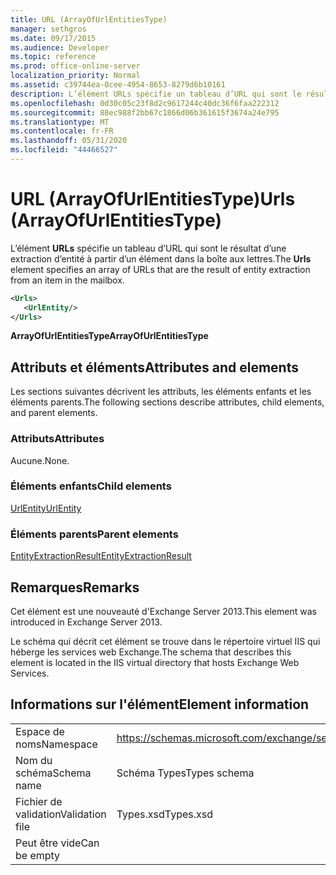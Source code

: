 ```yaml
---
title: URL (ArrayOfUrlEntitiesType)
manager: sethgros
ms.date: 09/17/2015
ms.audience: Developer
ms.topic: reference
ms.prod: office-online-server
localization_priority: Normal
ms.assetid: c39744ea-0cee-4954-8653-8279d6b10161
description: L’élément URLs spécifie un tableau d’URL qui sont le résultat d’une extraction d’entité à partir d’un élément dans la boîte aux lettres.
ms.openlocfilehash: 0d30c05c23f8d2c9617244c40dc36f6faa222312
ms.sourcegitcommit: 88ec988f2bb67c1866d06b361615f3674a24e795
ms.translationtype: MT
ms.contentlocale: fr-FR
ms.lasthandoff: 05/31/2020
ms.locfileid: "44466527"
---
```

# <a name="urls-arrayofurlentitiestype"></a><span data-ttu-id="e44d0-103">URL (ArrayOfUrlEntitiesType)</span><span class="sxs-lookup"><span data-stu-id="e44d0-103">Urls (ArrayOfUrlEntitiesType)</span></span>

<span data-ttu-id="e44d0-104">L’élément **URLs** spécifie un tableau d’URL qui sont le résultat d’une extraction d’entité à partir d’un élément dans la boîte aux lettres.</span><span class="sxs-lookup"><span data-stu-id="e44d0-104">The **Urls** element specifies an array of URLs that are the result of entity extraction from an item in the mailbox.</span></span> 
  
```XML
<Urls>
   <UrlEntity/>
</Urls>
```

 <span data-ttu-id="e44d0-105">**ArrayOfUrlEntitiesType**</span><span class="sxs-lookup"><span data-stu-id="e44d0-105">**ArrayOfUrlEntitiesType**</span></span>
## <a name="attributes-and-elements"></a><span data-ttu-id="e44d0-106">Attributs et éléments</span><span class="sxs-lookup"><span data-stu-id="e44d0-106">Attributes and elements</span></span>

<span data-ttu-id="e44d0-107">Les sections suivantes décrivent les attributs, les éléments enfants et les éléments parents.</span><span class="sxs-lookup"><span data-stu-id="e44d0-107">The following sections describe attributes, child elements, and parent elements.</span></span>
  
### <a name="attributes"></a><span data-ttu-id="e44d0-108">Attributs</span><span class="sxs-lookup"><span data-stu-id="e44d0-108">Attributes</span></span>

<span data-ttu-id="e44d0-109">Aucune.</span><span class="sxs-lookup"><span data-stu-id="e44d0-109">None.</span></span>
  
### <a name="child-elements"></a><span data-ttu-id="e44d0-110">Éléments enfants</span><span class="sxs-lookup"><span data-stu-id="e44d0-110">Child elements</span></span>

[<span data-ttu-id="e44d0-111">UrlEntity</span><span class="sxs-lookup"><span data-stu-id="e44d0-111">UrlEntity</span></span>](urlentity.md)
  
### <a name="parent-elements"></a><span data-ttu-id="e44d0-112">Éléments parents</span><span class="sxs-lookup"><span data-stu-id="e44d0-112">Parent elements</span></span>

[<span data-ttu-id="e44d0-113">EntityExtractionResult</span><span class="sxs-lookup"><span data-stu-id="e44d0-113">EntityExtractionResult</span></span>](entityextractionresult.md)
  
## <a name="remarks"></a><span data-ttu-id="e44d0-114">Remarques</span><span class="sxs-lookup"><span data-stu-id="e44d0-114">Remarks</span></span>

<span data-ttu-id="e44d0-115">Cet élément est une nouveauté d'Exchange Server 2013.</span><span class="sxs-lookup"><span data-stu-id="e44d0-115">This element was introduced in Exchange Server 2013.</span></span>
  
<span data-ttu-id="e44d0-116">Le schéma qui décrit cet élément se trouve dans le répertoire virtuel IIS qui héberge les services web Exchange.</span><span class="sxs-lookup"><span data-stu-id="e44d0-116">The schema that describes this element is located in the IIS virtual directory that hosts Exchange Web Services.</span></span>
  
## <a name="element-information"></a><span data-ttu-id="e44d0-117">Informations sur l'élément</span><span class="sxs-lookup"><span data-stu-id="e44d0-117">Element information</span></span>

|||
|:-----|:-----|
|<span data-ttu-id="e44d0-118">Espace de noms</span><span class="sxs-lookup"><span data-stu-id="e44d0-118">Namespace</span></span>  <br/> |https://schemas.microsoft.com/exchange/services/2006/types  <br/> |
|<span data-ttu-id="e44d0-119">Nom du schéma</span><span class="sxs-lookup"><span data-stu-id="e44d0-119">Schema name</span></span>  <br/> |<span data-ttu-id="e44d0-120">Schéma Types</span><span class="sxs-lookup"><span data-stu-id="e44d0-120">Types schema</span></span>  <br/> |
|<span data-ttu-id="e44d0-121">Fichier de validation</span><span class="sxs-lookup"><span data-stu-id="e44d0-121">Validation file</span></span>  <br/> |<span data-ttu-id="e44d0-122">Types.xsd</span><span class="sxs-lookup"><span data-stu-id="e44d0-122">Types.xsd</span></span>  <br/> |
|<span data-ttu-id="e44d0-123">Peut être vide</span><span class="sxs-lookup"><span data-stu-id="e44d0-123">Can be empty</span></span>  <br/> ||
   

